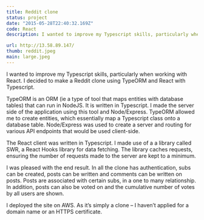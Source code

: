```yaml
---
title: Reddit clone
status: project
date: "2015-05-28T22:40:32.169Z"
code: React
description: I wanted to improve my Typescript skills, particularly when working with React. I decided to make a Reddit clone using TypeORM and React with Typescript.

url: http://13.58.89.147/
thumb: reddit.jpeg
main: large.jpeg
---
```

 I wanted to improve my Typescript skills, particularly when working with React. I decided to make a Reddit clone using TypeORM and React with Typescript.

TypeORM is an ORM  (ie a type of tool that maps entities with database tables) that can run in NodeJS. It is written in Typescript. I made the server side of the application using this tool and Node/Express. TypeORM allowed me to create entities, which essentially map a Typescript class onto a database table. Node/Express was used to create a server and routing for various API endpoints that would be used client-side.

The React client was written in Typescript. I made use of a a library called SWR, a React Hooks library for data fetching. The library caches requests, ensuring the number of requests made to the server are kept to a minimum.

I was pleased with the end result. In all the clone has authentication, subs can be created, posts can be written and comments can be written on posts. Posts are associated with certain subs, in a one to many relationship. In addition, posts can also be voted on and the cumulative number of votes by all users are shown.

I deployed the site on AWS. As it’s simply a clone – I haven’t applied for a domain name or an HTTPS certificate.